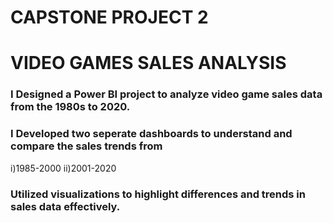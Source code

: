 # CAPSTONE PROJECT 2
# VIDEO GAMES SALES ANALYSIS
### I Designed a Power BI project to analyze video game sales data from the 1980s to 2020.
### I Developed two seperate dashboards to understand and compare the sales trends from 
   i)1985-2000
   ii)2001-2020
   ### Utilized visualizations to highlight differences and trends in sales data effectively. 

